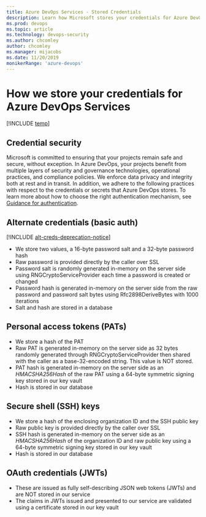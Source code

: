 ```yaml
---
title: Azure DevOps Services - Stored Credentials
description: Learn how Microsoft stores your credentials for Azure DevOps
ms.prod: devops
ms.topic: article
ms.technology: devops-security
ms.author: chcomley
author: chcomley
ms.manager: mijacobs
ms.date: 11/20/2019
monikerRange: 'azure-devops'
---
```


# How we store your credentials for Azure DevOps Services

[!INCLUDE [temp](../../_shared/version-vsts-only.md)]



## Credential security

Microsoft is committed to ensuring that your projects remain safe and secure, without exception. In Azure DevOps, your projects benefit from multiple layers of security and governance technologies, operational practices, and compliance policies. We enforce data privacy and integrity both at rest and in transit. In addition, we adhere to the following practices with respect to the credentials or secrets that Azure DevOps stores. To learn more about how to choose the right authentication mechanism, see [Guidance for authentication](../../integrate/get-started/authentication/authentication-guidance.md).

## Alternate credentials (basic auth)

[!INCLUDE [alt-creds-deprecation-notice](../../_shared/alt-creds-deprecation-notice.md)]

* We store two values, a 16-byte password salt and a 32-byte password hash
* Raw password is provided directly by the caller over SSL
* Password salt is randomly generated in-memory on the server side using RNGCryptoServiceProvider each time a password is created or changed
* Password hash is generated in-memory on the server side from the raw password and password salt bytes using Rfc2898DeriveBytes with 1000 iterations
* Salt and hash are stored in a database

## Personal access tokens (PATs)

* We store a hash of the PAT
* Raw PAT is generated in-memory on the server side as 32 bytes randomly generated through RNGCryptoServiceProvider then shared with the caller as a base-32-encoded string. This value is NOT stored.
* PAT hash is generated in-memory on the server side as an *HMACSHA256Hash* of the raw PAT using a 64-byte symmetric signing key stored in our key vault 
* Hash is stored in our database

## Secure shell (SSH) keys

* We store a hash of the enclosing organization ID and the SSH public key
* Raw public key is provided directly by the caller over SSL
* SSH hash is generated in-memory on the server side as an *HMACSHA256Hash* of the organization ID and raw public key using a 64-byte symmetric signing key stored in our key vault
* Hash is stored in our database

## OAuth credentials (JWTs)

* These are issued as fully self-describing JSON web tokens (JWTs) and are NOT stored in our service
* The claims in JWTs issued and presented to our service are validated using a certificate stored in our key vault
